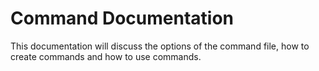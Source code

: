 # Command Documentation
This documentation will discuss the options of the command file, how to create commands and how to use commands.